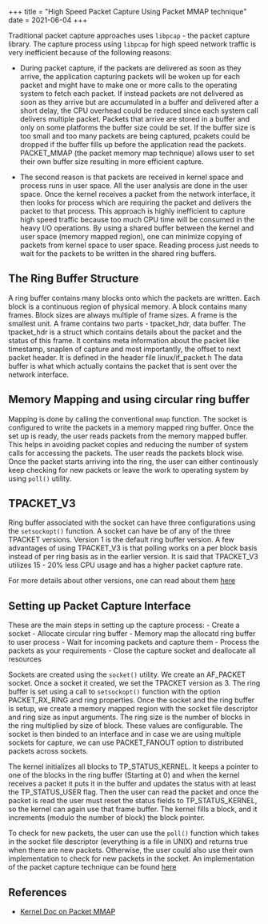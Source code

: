 +++
title = "High Speed Packet Capture Using Packet MMAP technique"
date = 2021-06-04
+++	

Traditional packet capture approaches uses `libpcap` - the packet capture 
library. The capture process using `libpcap` for high speed network traffic is very 
inefficient because of the following reasons:

- During packet capture, if the packets are delivered as soon as they arrive, the application
capturing packets will be woken up for each packet and might have to make one or more calls to
the operating system to fetch each packet. If instead packets are not delivered as soon as they
arrive but are accumulated in a buffer and delivered after a short delay, the CPU overhead could be 
reduced since each system call delivers multiple packet. Packets that arrive are stored in a buffer and
only on some platforms the buffer size could be set. If the buffer size is too small and too many packets 
are being captured, pcakets could be dropped if the buffer fills up before the application 
read the packets. PACKET_MMAP (the packet memory map technique) allows user to set 
their own buffer size resulting in more efficient capture.

- The second reason is that packets are received in kernel space and process runs in 
user space. All the user analysis are done in the user space. Once the kernel receives a 
packet from the network interface, it then looks for process which are requiring the packet and
delivers the packet to that process. This approach is highly inefficient to capture high speed traffic 
because too much CPU time will be consumed in the heavy I/O operations. By using a shared buffer
between the kernel and user space (memory mapped region), one can minimize copying of 
packets from kernel space to user space. Reading process just needs to wait for the 
packets to be written in the shared ring buffers.


## The Ring Buffer Structure

A ring buffer contains many blocks onto which the packets are written. Each block is a 
continuous region of physical memory. A block contains many frames. Block sizes are always 
multiple of frame sizes. A frame is the smallest unit. A frame contains two parts - tpacket_hdr, 
data buffer. The tpacket_hdr is a struct which contains details 
about the packet and the status of this frame. It contains meta information about the 
packet like timestamp, snaplen of capture and most importantly, the offset to next packet header. 
It is defined in the header file linux/if_packet.h
The data buffer is what which actually contains the packet that is sent over the network interface. 
 
## Memory Mapping and using circular ring buffer

Mapping is done by calling the conventional `mmap` function. The socket is configured
to write the packets in a memory mapped ring buffer. Once the set up
is ready, the user reads packets from the memory mapped buffer. This helps in 
avoiding packet copies and reducing the number of system calls for accessing the packets.
The user reads the packets block wise. Once the packet starts
arriving into the ring, the user can either continously keep checking for new packets
or leave the work to operating system by using `poll()` utility. 

## TPACKET_V3

Ring buffer associated with the socket can have three configurations using the `setsockopt()` function.
A socket can have be of any of the three TPACKET versions. Version 1 is the default ring buffer version. 
A few advantages of using TPACKET_V3 is that polling works on a per block basis instead of per ring basis as in the earlier
version. It is said that TPACKET_V3 utilizes 15 - 20% less CPU usage and has a higher packet capture rate.

For more details about other versions, one can read about them [here](https://www.kernel.org/doc/Documentation/networking/packet_mmap.txt)

## Setting up Packet Capture Interface

These are the main steps in setting up the capture process:
     - Create a socket 
     - Allocate circular ring buffer
     - Memory map the allocatd ring buffer to user process
     - Wait for incoming packets and capture them
     - Process the packets as your requirements
     - Close the capture socket and deallocate all resources

Sockets are created using the `socket()` utility. We create an AF_PACKET socket.
Once a socket it created, we set the TPACKET version as 3. The ring buffer is set using
a call to `setsockopt()` function with the option PACKET_RX_RING and ring properties.
Once the socket and the ring buffer is setup, we create a memory mapped region
with the socket file descriptor and ring size as input arguments. The ring size is the
number of blocks in the ring multiplied by size of block. These values are configurable. 
The socket is then binded to an interface and in case we are using multiple sockets for
capture, we can use PACKET_FANOUT option to distributed packets across sockets.

The kernel initializes all blocks to TP_STATUS_KERNEL. It keeps a pointer
to one of the blocks in the ring buffer (Starting at 0) and when the kernel
receives a packet it puts it in the buffer and updates the status with
at least the TP_STATUS_USER flag. Then the user can read the packet and
once the packet is read the user must reset the status fields to 
TP_STATUS_KERNEL, so the kernel can again use that frame buffer. The kernel fills a block, 
and it increments (modulo the number of block) the block pointer.

To check for new packets, the user can use the `poll()` function which takes in the
socket file descriptor (everything is a file in UNIX) and returns true when there are new
packets. Otherwise, the user could also use their own implementation to check for new
packets in the socket. 
An implementation of the packet capture technique can be found [here](https://github.com/arunppsg/packet-sniffer)

## References

- [Kernel Doc on Packet MMAP](https://www.kernel.org/doc/Documentation/networking/packet_mmap.txt)
